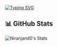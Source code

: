 [![Typing SVG](https://readme-typing-svg.demolab.com?font=Fira+Code&size=25&duration=4000&pause=500&vCenter=true&width=435&lines=Hi%2C+I'm+Niranjan+Dangi;What+if+you+fly%3F+)](https://git.io/typing-svg)

## 📊 GitHub Stats  
![Niranjand0's Stats](https://github-readme-stats.vercel.app/api?username=Niranjand0&theme=vue-dark&show_icons=true&hide_border=true&count_private=true)
